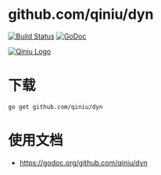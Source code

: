github.com/qiniu/dyn
===============

[![Build Status](https://travis-ci.org/qiniu/dyn.svg?branch=develop)](https://travis-ci.org/qiniu/dyn) [![GoDoc](https://godoc.org/github.com/qiniu/dyn?status.svg)](https://godoc.org/github.com/qiniu/dyn)

[![Qiniu Logo](http://open.qiniudn.com/logo.png)](http://www.qiniu.com/)

# 下载

```
go get github.com/qiniu/dyn
```

# 使用文档

* https://godoc.org/github.com/qiniu/dyn

